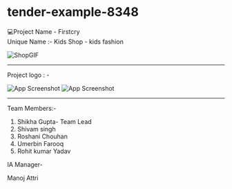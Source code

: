 # tender-example-8348

💻Project Name - Firstcry 
<br>
Unique  Name :- Kids Shop - kids fashion

   ![ShopGIF](https://user-images.githubusercontent.com/107506646/212536696-9a20e11e-85cb-44f8-bd54-6541856b8348.gif)

---
Project logo : -

![App Screenshot](https://imgur.com/S0J7Z8d.png)
![App Screenshot](https://imgur.com/khv5qxh.png)

---
Team Members:-

1. Shikha Gupta- Team Lead
2. Shivam singh
3. Roshani Chouhan
4. Umerbin Farooq
5. Rohit kumar Yadav 

IA Manager-

Manoj Attri

